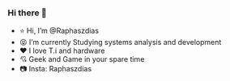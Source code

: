 ### Hi there 👋
- :star:  Hi, I’m @Raphaszdias 
- :stuck_out_tongue_closed_eyes: I’m currently Studying systems analysis and development
- :hearts:  I love T.i and hardware 
- :cupid:  Geek and Game in your spare time
- :camera: Insta: Raphaszdias
<!--
**Raphaszdias/Raphaszdias** is a ✨ _special_ ✨ repository because its `README.md` (this file) appears on your GitHub profile.

Here are some ideas to get you started:

